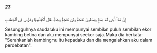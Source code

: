 ##### 23

<span class="ayah">إِنَّ هَٰذَآ أَخِى لَهُۥ تِسْعٌۭ وَتِسْعُونَ نَعْجَةًۭ وَلِىَ نَعْجَةٌۭ وَٰحِدَةٌۭ فَقَالَ أَكْفِلْنِيهَا وَعَزَّنِى فِى ٱلْخِطَابِ</span>

<span class="ayah_translation">Sesungguhnya saudaraku ini mempunyai sembilan puluh sembilan ekor kambing betina dan aku mempunyai seekor saja. Maka dia berkata: "Serahkanlah kambingmu itu kepadaku dan dia mengalahkan aku dalam perdebatan".</span>
